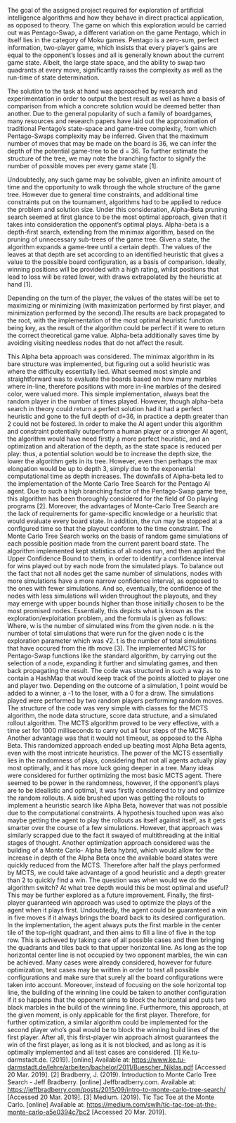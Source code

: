 The goal of the assigned project required for exploration of artificial intelligence
algorithms and how they behave in direct practical application, as opposed to theory.
The game on which this exploration would be carried out was Pentago-Swap, a different
variation on the game Pentago, which in itself lies in the category of Moku games.
Pentago is a zero-sum, perfect information, two-player game, which insists that every
player’s gains are equal to the opponent’s losses and all is generally known about the
current game state. Albeit, the large state space, and the ability to swap two quadrants
at every move, significantly raises the complexity as well as the run-time of state
determination.

The solution to the task at hand was approached by research and
experimentation in order to output the best result as well as have a basis of comparison
from which a concrete solution would be deemed better than another. Due to the
general popularity of such a family of boardgames, many resources and research
papers have laid out the approximation of traditional Pentago’s state-space and
game-tree complexity, from which Pentago-Swaps complexity may be inferred.
Given that the maximum number of moves that may be made on the board is 36, we
can infer the depth of the potential game-tree to be d = 36. To further estimate the
structure of the tree, we may note the branching factor to signify the number of possible
moves per every game state [1].

Undoubtedly, any such game may be solvable, given an infinite amount of time
and the opportunity to walk through the whole structure of the game tree. However due
to general time constraints, and additional time constraints put on the tournament,
algorithms had to be applied to reduce the problem and solution size. Under this
consideration, Alpha-Beta pruning search seemed at first glance to be the most optimal
approach, given that it takes into consideration the opponent’s optimal plays. Alpha-beta
is a depth-first search, extending from the minimax algorithm, based on the pruning of
unnecessary sub-trees of the game tree. Given a state, the algorithm expands a
game-tree until a certain depth. The values of the leaves at that depth are set according
to an identified heuristic that gives a value to the possible board configuration, as a
basis of comparison. Ideally, winning positions will be provided with a high rating, whilst
positions that lead to loss will be rated lower, with draws extrapolated by the heuristic at
hand [1].

Depending on the turn of the player, the values of the states will be set to
maximizing or minimizing (with maximization performed by first player, and minimization
performed by the second).The results are back propagated to the root, with the
implementation of the most optimal heuristic function being key, as the result of the
algorithm could be perfect if it were to return the correct theoretical game value.
Alpha-beta additionally saves time by avoiding visiting needless nodes that do not affect
the result.

This Alpha beta approach was considered. The minimax algorithm in its bare
structure was implemented, but figuring out a solid heuristic was where the difficulty
essentially lied. What seemed most simple and straightforward was to evaluate the
boards based on how many marbles where in-line, therefore positions with more in-line
marbles of the desired color, were valued more. This simple implementation, always
beat the random player in the number of times played. However, though alpha-beta
search in theory could return a perfect solution had it had a perfect heuristic and gone to
the full depth of d=36, in practice a depth greater than 2 could not be fostered. In order
to make the AI agent under this algorithm and constraint potentially outperform a human
player or a stronger AI agent, the algorithm would have need firstly a more perfect
heuristic, and an optimization and alteration of the depth, as the state space is reduced
per play: thus, a potential solution would be to increase the depth size, the lower the
algorithm gets in its tree. However, even then perhaps the max elongation would be up
to depth 3, simply due to the exponential computational time as depth increases.
The downfalls of Alpha-beta led to the implementation of the Monte Carlo Tree
Search for the Pentago AI agent. Due to such a high branching factor of the
Pentago-Swap game tree, this algorithm has been thoroughly considered for the field of
Go playing programs [2]. Moreover, the advantages of Monte-Carlo Tree Search are the
lack of requirements for game-specific knowledge or a heuristic that would evaluate
every board state. In addition, the run may be stopped at a configured time so that the
playout conform to the time constraint.
The Monte Carlo Tree Search works on the basis of random game simulations of
each possible position made from the current parent board state. The algorithm
implemented kept statistics of all nodes run, and then applied the Upper Confidence
Bound to them, in order to identify a confidence interval for wins played out by each
node from the simulated plays. To balance out the fact that not all nodes get the same
number of simulations, nodes with more simulations have a more narrow confidence
interval, as opposed to the ones with fewer simulations. And so, eventually, the
confidence of the nodes with less simulations will widen throughout the playouts, and
they may emerge with upper bounds higher than those initially chosen to be the most
promised nodes. Essentially, this depicts what is known as the exploration/exploitation
problem, and the formula is given as follows:
Where,
w is the number of simulated wins from the given node.
n is the number of total simulations that were run for the given node
c is the exploration parameter which was √2.
t is the number of total simulations that have occured from the ith move [3].
The implemented MCTS for Pentago-Swap functions like the standard algorithm,
by carrying out the selection of a node, expanding it further and simulating games, and
then back propagating the result. The code was structured in such a way as to contain a
HashMap that would keep track of the points allotted to player one and player two.
Depending on the outcome of a simulation, 1 point would be added to a winner, a -1 to
the loser, with a 0 for a draw. The simulations played were performed by two random
players performing random moves. The structure of the code was very simple with
classes for the MCTS algorithm, the node data structure, score data structure, and a
simulated rollout algorithm.
The MCTS algorithm proved to be very effective, with a time set for 1000
milliseconds to carry out all four steps of the MCTS. Another advantage was that it
would not timeout, as opposed to the Alpha Beta. This randomized approach ended up
beating most Alpha Beta agents, even with the most intricate heuristics. The power of
the MCTS essentially lies in the randomness of plays, considering that not all agents
actually play most optimally, and it has more luck going deeper in a tree.
Many ideas were considered for further optimizing the most basic MCTS agent.
There seemed to be power in the randomness, however, if the opponent’s plays are to
be idealistic and optimal, it was firstly considered to try and optimize the random
rollouts. A side brushed upon was getting the rollouts to implement a heuristic search
like Alpha Beta, however that was not possible due to the computational constraints. A
hypothesis touched upon was also maybe getting the agent to play the rollouts as itself
against itself, as it gets smarter over the course of a few simulations. However, that
approach was similarly scrapped due to the fact it swayed of multithreading at the initial
stages of thought. Another optimization approach considered was the building of a
Monte Carlo- Alpha Beta hybrid, which would allow for the increase in depth of the
Alpha Beta once the available board states were quickly reduced from the MCTS.
Therefore after half the plays performed by MCTS, we could take advantage of a good
heuristic and a depth greater than 2 to quickly find a win. The question was when would
we do the algorithm switch? At what tree depth would this be most optimal and useful?
This may be further explored as a future improvement.
Finally, the first-player guaranteed win approach was used to optimize the plays
of the agent when it plays first. Undoubtedly, the agent could be guaranteed a win in
five moves if it always brings the board back to its desired configuration. In the
implementation, the agent always puts the first marble in the center tile of the top-right
quadrant, and then aims to fill a line of five in the top row. This is achieved by taking
care of all possible cases and then bringing the quadrants and tiles back to that upper
horizontal line. As long as the top horizontal center line is not occupied by two opponent
marbles, the win can be achieved. Many cases were already considered, however for
future optimization, test cases may be written in order to test all possible configurations
and make sure that surely all the board configurations were taken into account.
Moreover, instead of focusing on the sole horizontal top line, the building of the winning
line could be taken to another configuration if it so happens that the opponent aims to
block the horizontal and puts two black marbles in the build of the winning line.
Furthermore, this approach, at the given moment, is only applicable for the first player.
Therefore, for further optimization, a similar algorithm could be implemented for the
second player who’s goal would be to block the winning build lines of the first player.
After all, this first-player win approach almost guarantees the win of the first player, as
long as it is not blocked, and as long as it is optimally implemented and all test cases
are considered.
[1] Ke.tu-darmstadt.de. (2019). [online] Available at:
https://www.ke.tu-darmstadt.de/lehre/arbeiten/bachelor/2011/Buescher_Niklas.pdf [Accessed 20
Mar. 2019].
[2] Bradberry, J. (2019). Introduction to Monte Carlo Tree Search - Jeff Bradberry. [online]
Jeffbradberry.com. Available at:
https://jeffbradberry.com/posts/2015/09/intro-to-monte-carlo-tree-search/ [Accessed 20 Mar.
2019].
[3] Medium. (2019). Tic Tac Toe at the Monte Carlo. [online] Available at:
https://medium.com/swlh/tic-tac-toe-at-the-monte-carlo-a5e0394c7bc2 [Accessed 20 Mar. 2019].

